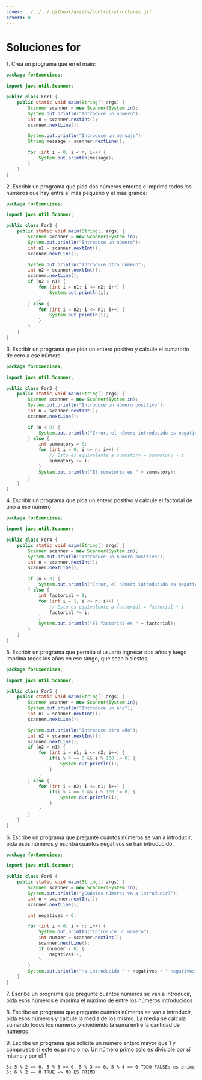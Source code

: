 ```yaml
---
cover: ../../../.gitbook/assets/control-structures.gif
coverY: 0
---
```


# Soluciones for

1\. Crea un programa que en el main:

```java
package forExercises;

import java.util.Scanner;

public class For1 {
    public static void main(String[] args) {
        Scanner scanner = new Scanner(System.in);
        System.out.println("Introduce un número");
        int n = scanner.nextInt();
        scanner.nextLine();

        System.out.println("Introduce un mensaje");
        String message = scanner.nextLine();

        for (int i = 0; i < n; i++) {
            System.out.println(message);
        }
    }
}
```

2\. Escribir un programa que pida dos números enteros e imprima todos los números que hay entre el más pequeño y el más grande:

```java
package forExercises;

import java.util.Scanner;

public class For2 {
    public static void main(String[] args) {
        Scanner scanner = new Scanner(System.in);
        System.out.println("Introduce un número");
        int n1 = scanner.nextInt();
        scanner.nextLine();

        System.out.println("Introduce otro número");
        int n2 = scanner.nextInt();
        scanner.nextLine();
        if (n2 > n1) {
            for (int i = n1; i <= n2; i++) {
                System.out.println(i);
            }
        } else {
            for (int i = n2; i <= n1; i++) {
                System.out.println(i);
            }
        }
    }
}
```

3\. Escribir un programa que pida un entero positivo y calcule el sumatorio de cero a ese número

```java
package forExercises;

import java.util.Scanner;

public class For3 {
    public static void main(String[] args) {
        Scanner scanner = new Scanner(System.in);
        System.out.println("Introduce un número positivo");
        int n = scanner.nextInt();
        scanner.nextLine();

        if (n < 0) {
            System.out.println("Error, el número introducido es negativo");
        } else {
            int summatory = 0;
            for (int i = 0; i <= n; i++) {
                // Esto es equivalente a summatory = summatory + i
                summatory += i;
            }
            System.out.println("El sumatorio es " + summatory);
        }
    }
}
```

4\. Escribir un programa que pida un entero positivo y calcule el factorial de uno a ese número

```java
package forExercises;

import java.util.Scanner;

public class For4 {
    public static void main(String[] args) {
        Scanner scanner = new Scanner(System.in);
        System.out.println("Introduce un número positivo");
        int n = scanner.nextInt();
        scanner.nextLine();

        if (n < 0) {
            System.out.println("Error, el número introducido es negativo");
        } else {
            int factorial = 1;
            for (int i = 1; i <= n; i++) {
                // Esto es equivalente a factorial = factorial * i
                factorial *= i;
            }
            System.out.println("El factorial es " + factorial);
        }
    }
}
```

5\. Escribir un programa que permita al usuario ingresar dos años y luego imprima todos los años en ese rango, que sean bisiestos.

```java
package forExercises;

import java.util.Scanner;

public class For5 {
    public static void main(String[] args) {
        Scanner scanner = new Scanner(System.in);
        System.out.println("Introduce un año");
        int n1 = scanner.nextInt();
        scanner.nextLine();

        System.out.println("Introduce otro año");
        int n2 = scanner.nextInt();
        scanner.nextLine();
        if (n2 > n1) {
            for (int i = n1; i <= n2; i++) {
                if(i % 4 == 0 && i % 100 != 0) {
                    System.out.println(i);
                }
            }
        } else {
            for (int i = n2; i <= n1; i++) {
                if(i % 4 == 0 && i % 100 != 0) {
                    System.out.println(i);
                }
            }
        }
    }
}
```

6\. Escribe un programa que pregunte cuántos números se van a introducir, pida esos números y escriba cuántos negativos se han introducido.

```java
package forExercises;

import java.util.Scanner;

public class For6 {
    public static void main(String[] args) {
        Scanner scanner = new Scanner(System.in);
        System.out.println("¿Cuántos números va a introducir?");
        int n = scanner.nextInt();
        scanner.nextLine();

        int negatives = 0;

        for (int i = 0; i < n; i++) {
            System.out.println("Introduce un número");
            int number = scanner.nextInt();
            scanner.nextLine();
            if (number < 0) {
                negatives++;
            }
        }
        System.out.println("Ha introducido " + negatives + " negativos");
    }
}
```

7\. Escribe un programa que pregunte cuántos números se van a introducir, pida esos números e imprima el máximo de entre los números introducidos

8\. Escribe un programa que pregunte cuántos números se van a introducir, pida esos números y calcule la media de los mismo. La media se calcula sumando todos los números y dividiendo la suma entre la cantidad de números

9\. Escribe un programa que solicite un número entero mayor que 1 y compruebe si este es primo o no. Un número primo solo es divisible por sí mismo y por el 1

```
5: 5 % 2 == 0, 5 % 3 == 0, 5 % 3 == 0, 5 % 4 == 0 TODO FALSE: es primo 
6: 6 % 2 == 0 TRUE -> NO ES PRIMO
```
